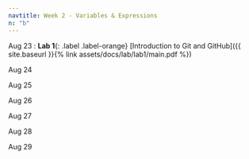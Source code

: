 ```yaml
---
navtitle: Week 2 - Variables & Expressions 
n: "b"
---
```


Aug 23
: **Lab 1**{: .label .label-orange} [Introduction to Git and GitHub]({{ site.baseurl }}{% link assets/docs/lab/lab1/main.pdf %})

Aug 24

Aug 25

Aug 26

Aug 27

Aug 28

Aug 29

